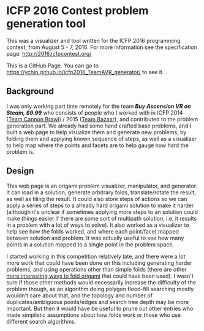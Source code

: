 # ICFP 2016 Contest problem generation tool

This was a visualizer and tool written for the ICFP 2016 programming contest, from August 5 - 7, 2016. For more information see the specification page: http://2016.icfpcontest.org/

This is a GitHub Page. You can go to https://ychin.github.io/icfp2016_TeamAVR_generator/ to see it.

## Background
I was only working part time remotely for the team ***Buy Ascension VR on Steam, $9.99*** who consists of people who I worked with in ICFP 2014 ([Team Cannon Brawl](https://github.com/ychin/icfp_2014_CannonBrawl)) / 2015 ([Team Bazaar](https://github.com/ychin/icfp_2015_BazaarGame)), and contributed to the problem generation part. We already had some hand crafted base problems, and I built a web page to help visualize them and generate new problems, by folding them and applying known sequence of steps, as well as a visualizer to help map where the points and facets are to help gauge how hard the problem is.

## Design
This web page is an origami problem visualizer, manipulator, and generator. It can load in a solution, generate arbitrary folds, translate/rotate the result, as well as tiling the result. It could also store steps of actions so we can apply a series of steps to a already hard origami solution to make it harder (although it's unclear if sometimes applying more steps to an solution could make things easier if there are some sort of multipath solution, i.e. it results in a problem with a lot of ways to solve). It also worked as a visualizer to help see how the folds worked, and where each point/facet mapped between solution and problem. It was actually useful to see how many points in a solution mapped to a single point in the problem space.

I started working in this competition relatively late, and there were a lot more work that could have been done on this including generating harder problems, and using operations other than simple folds (there are other [more interesting ways to fold origami](http://www.origami-instructions.com/origami-base-folds.html) that could have been used). I wasn't sure if those other methods would necessarily increase the difficulty of the problem though, as an algorithm doing polygon flood-fill searching mostly wouldn't care about that, and the topology and number of duplicates/ambiguous points/edges and search tree depth may be more important. But then it would have be useful to prune out other entries who made simplistic assumptions about how folds work or those who use different search algorithms.
